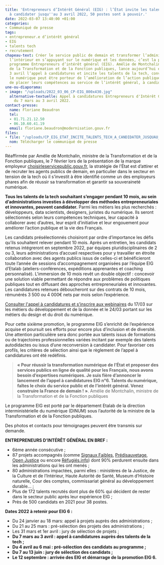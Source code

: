 ```yaml
---
title: 'Entrepreneurs d’Intérêt Général (EIG) : l’État invite les talents de la tech
  à candidater jusqu''au 3 avril 2022, 50 postes sont à pouvoir.'
date: 2022-03-07 13:40:00 +01:00
categories:
- Communiqué de presse
tags:
- entrepreneur.e d’intérêt général
- EIG
- talents tech
- recrutement
chapeau-text: Créer le service public de demain et transformer l’administration de
  l’intérieur en s’appuyant sur le numérique et les données, c’est la promesse du
  programme Entrepreneurs d’intérêt général (EIG). Amélie de Montchalin, ministre
  de la Transformation et de la Fonction publiques, lance aujourd’hui et jusqu’au
  3 avril l’appel à candidatures et incite les talents de la tech, convaincus que
  le numérique peut être porteur de l’amélioration de l’action publique et désireux
  de placer leurs compétences au service de l’intérêt général, à candidater.
une-ou-diaporama:
- image: "/uploads/2022_03_06_CP-EIG_800x430.jpg"
  alternative-textuelle: Appel à candidatures Entrepreneurs d'Intérêt Général n°6
    du 7 mars au 3 avril 2022.
contact-presse:
  name: Floriane Beaudron
  tel:
  - 01.71.21.12.50
  - 06.10.60.41.19
  email: floriane.beaudron@modernisation.gouv.fr
files:
- file: "/uploads/CP_EIG_ETAT_INCITE_TALENTS_TECH_A_CANDIDATER_JUSQUAU_3-04_50_POSTES_A_POURVOIR.pdf"
  nom: Télécharger le communiqué de presse
---
```


Réaffirmée par Amélie de Montchalin, ministre de la Transformation et de la Fonction publiques, le 7 février lors de la présentation de la marque employeur [choisirleservicepublic.gouv.fr](https://choisirleservicepublic.gouv.fr/), la stratégie de l’État est d’attirer et de recruter les agents publics de demain, en particulier dans le secteur en tension de la tech où il s’investit à être identifié comme un des employeurs phares afin de réussir sa transformation et garantir sa souveraineté numérique.

**Tous les talents de la tech souhaitant s’engager pendant 10 mois, au sein d’administrations investies à développer des méthodes entrepreneuriales et innovantes, peuvent candidater.** Parmi les métiers les plus recherchés : développeurs, data scientists, designers, juristes du numérique. Ils seront sélectionnés selon leurs compétences techniques, leur capacité à collaborer avec d’autres, leur esprit d’initiative et leur engouement pour améliorer l’action publique et la vie des Français. 

Les candidats présélectionnés choisiront par ordre d’importance les défis qu’ils souhaitent relever pendant 10 mois. Après un entretien, les candidats retenus intégreront en septembre 2022, par équipes pluridisciplinaires de 2 ou 3, leurs administrations d’accueil respectives pour y travailler en étroite collaboration avec des agents publics issus de celles-ci et bénéficieront toute l’année de sessions d’accompagnement organisées par l’équipe EIG d’Etalab (ateliers-conférences, expéditions apprenantes et coaching personnalisé). L'immersion de 10 mois revêt un double objectif : concevoir une solution viable permettant de répondre aux problèmes de politiques publiques tout en diffusant des approches entrepreneuriales et innovantes. Les candidatures retenues déboucheront sur des contrats de 10 mois, rémunérés 3 500 ou 4 000€ nets par mois selon l’expérience. 

[Consulter l'appel à candidatures et s’inscrire aux webinaires](https://eig.etalab.gouv.fr/participer/candidats/) du 17/03 sur les métiers du développement et de la donnée et le 24/03 portant sur les métiers du design et du droit du numérique.

Pour cette sixième promotion, le programme EIG s’enrichit de l’expérience acquise et poursuit ses efforts pour encore plus d’inclusion et de diversité. Une attention particulière sera donc portée aux talents issus de formations ou de trajectoires professionnelles variées incitant par exemple des talents autodidactes ou issus d’une reconversion à candidater. Pour favoriser ces profils, les critères de sélection ainsi que le règlement de l’appel à candidatures ont été redéfinis.

> **« Pour réussir la transformation numérique de l’État et proposer des services publics en ligne de qualité pour les Français, nous avons besoin d’expertises numériques. Je suis fière d’annoncer le lancement de l’appel à candidatures EIG n°6. Talents du numérique, faîtes le choix du service public et de l’intérêt général. Venez construire la France de demain ! »**.
Amélie de Montchalin, ministre de la Transformation et de la Fonction publiques


Le programme EIG est porté par le département Etalab de la direction interministérielle du numérique (DINUM) sous l’autorité de la ministre de la Transformation et de la Fonction publiques. 


Des photos et contacts pour témoignages peuvent être transmis sur demande.


**ENTREPRENEURS D’INTÉRÊT GÉNÉRAL EN BREF :**
* 6ème année consécutive ;
* 87 projets accompagnés (comme [Signaux Faibles](https://eig.etalab.gouv.fr/defis/signaux-faibles/), [Prédisauvetage](https://eig.etalab.gouv.fr/defis/predisauvetage/), [Open Justice](https://eig.etalab.gouv.fr/defis/open-justice/) ou encore [Réfugiés.info](https://eig.etalab.gouv.fr/defis/karfur/)) dont 90% perdurent ensuite dans les administrations qui les ont menés ; 
* 80 administrations impactées, parmi elles : ministères de la Justice, de la Culture et de l’Intérieur, Haute Autorité de Santé, Museum d’Histoire naturelle, Cour des comptes, commissariat général au développement durable… ;
* Plus de 172 talents recrutés dont plus de 60% qui décident de rester dans le secteur public après leur expérience EIG ;
* Près de 500 candidats en 2021 pour 38 postes.

**Dates 2022 à retenir pour EIG 6 :**
* Du 24 janvier au 18 mars: appel à projets auprès des administrations ;
* Du 21 au 25 mars : pré-sélection des projets des administrations ; 
* Les 31 mars et 1er avril : jury de sélection de projets ;
* **Du 7 mars au 3 avril : appel à candidatures auprès des talents de la tech ;** 
* **Du 4 avril au 6 mai : pré-sélection des candidats au programme ;** 
* **Du 7 au 13 juin : jury de sélection des candidats ;** 
* **Le 12 septembre : arrivée des EIG et démarrage de la promotion EIG 6.**